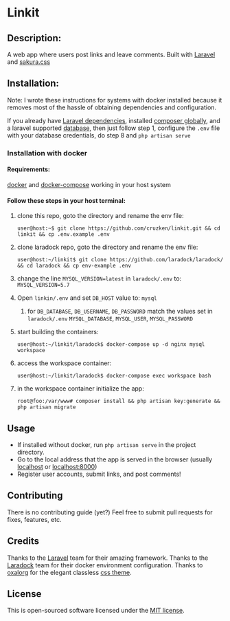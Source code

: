 # Linkit

## Description:
A web app where users post links and leave comments.  Built with [Laravel](http://www.laravel.com) and [sakura.css](https://github.com/oxalorg/sakura)

## Installation:
Note: I wrote these instructions for systems with docker installed because it removes most of the hassle of obtaining dependencies and configuration.

If you already have [Laravel dependencies](https://laravel.com/docs/5.6#server-requirements), installed [composer globally](https://getcomposer.org/doc/00-intro.md#globally), and a laravel supported [database](https://laravel.com/docs/5.6/database#introduction), 
then just follow step 1, configure the `.env` file with your database credentials, do step 8 and `php artisan serve`

### Installation with docker
#### Requirements:
[docker](https://docs.docker.com/install/) and [docker-compose](https://docs.docker.com/compose/install/) working in your host system

#### Follow these steps in your host terminal:
1. clone this repo, goto the directory and rename the env file: 
    ```console
    user@host:~$ git clone https://github.com/cruzken/linkit.git && cd linkit && cp .env.example .env
    ```

1. clone laradock repo, goto the directory and rename the env file:
    ```console
    user@host:~/linkit$ git clone https://github.com/laradock/laradock/ && cd laradock && cp env-example .env
    ```

1. change the line `MYSQL_VERSION=latest` in `laradock/.env` to: `MYSQL_VERSION=5.7`

1. Open `linkin/.env` and set `DB_HOST` value to:
`mysql`
    1. for `DB_DATABASE`, `DB_USERNAME`, `DB_PASSWORD` match the values set in `laradock/.env`
    `MYSQL_DATABASE`, `MYSQL_USER`, `MYSQL_PASSWORD`

1. start building the containers:
    ```console
    user@host:~/linkit/laradock$ docker-compose up -d nginx mysql workspace
    ```

1. access the workspace container:
    ```console
    user@host:~/linkit/laradock$ docker-compose exec workspace bash
    ```

1. in the workspace container initialize the app:
    ```console
    root@foo:/var/www# composer install && php artisan key:generate && php artisan migrate
    ```

## Usage
- If installed without docker, run `php artisan serve` in the project directory.
- Go to the local address that the app is served in the browser (usually [localhost](localhost) or [localhost:8000](localhost:8000))
- Register user accounts, submit links, and post comments!

## Contributing
There is no contributing guide (yet?) Feel free to submit pull requests for fixes, features, etc.

## Credits
Thanks to the [Laravel](http://www.laravel.com) team for their amazing framework.
Thanks to the [Laradock](http://laradock.io/) team for their docker environment configuration.
Thanks to [oxalorg](https://github.com/oxalorg) for the elegant classless [css theme](https://github.com/oxalorg/sakura).

## License
This is open-sourced software licensed under the [MIT license](https://opensource.org/licenses/MIT).